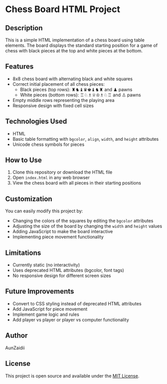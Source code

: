 # Chess Board HTML Project

## Description
This is a simple HTML implementation of a chess board using table elements. The board displays the standard starting position for a game of chess with black pieces at the top and white pieces at the bottom.

## Features
- 8x8 chess board with alternating black and white squares
- Correct initial placement of all chess pieces:
  - Black pieces (top rows): ♜♞♝♛♚♝♞♜ and ♟ pawns
  - White pieces (bottom rows): ♖♘♗♕♔♗♘♖ and ♙ pawns
- Empty middle rows representing the playing area
- Responsive design with fixed cell sizes

## Technologies Used
- HTML
- Basic table formatting with `bgcolor`, `align`, `width`, and `height` attributes
- Unicode chess symbols for pieces

## How to Use
1. Clone this repository or download the HTML file
2. Open `index.html` in any web browser
3. View the chess board with all pieces in their starting positions

## Customization
You can easily modify this project by:
- Changing the colors of the squares by editing the `bgcolor` attributes
- Adjusting the size of the board by changing the `width` and `height` values
- Adding JavaScript to make the board interactive
- Implementing piece movement functionality

## Limitations
- Currently static (no interactivity)
- Uses deprecated HTML attributes (bgcolor, font tags)
- No responsive design for different screen sizes

## Future Improvements
- Convert to CSS styling instead of deprecated HTML attributes
- Add JavaScript for piece movement
- Implement game logic and rules
- Add player vs player or player vs computer functionality

## Author
AunZaidii

## License
This project is open source and available under the [MIT License](LICENSE).
